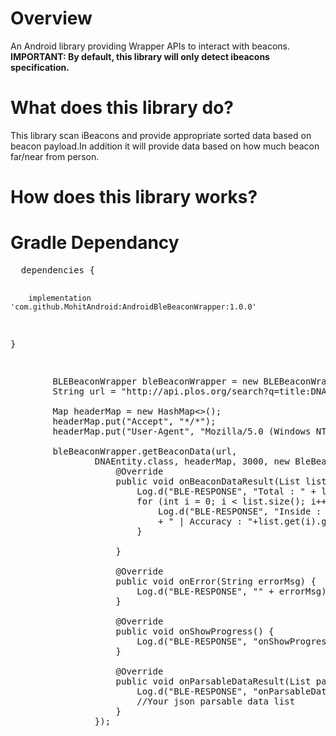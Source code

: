 <h1>Overview</h1>
<p>An Android library providing Wrapper APIs to interact with beacons.
<b><br>IMPORTANT: By default, this library will only detect ibeacons specification.</b>
<h1>What does this library do?</h1>
<p>This library scan iBeacons and provide appropriate sorted data based on beacon payload.In addition it will provide data based on how much beacon far/near from person.
<h1>How does this library works?</h1>


 <h1>Gradle Dependancy</h1>
 <p>
 <pre>
  dependencies {
  
	    implementation 'com.github.MohitAndroid:AndroidBleBeaconWrapper:1.0.0'
  }
 </pre>
 


<pre>

        BLEBeaconWrapper bleBeaconWrapper = new BLEBeaconWrapper(this);
        String url = "http://api.plos.org/search?q=title:DNA";
        
        Map<String, String> headerMap = new HashMap<>();
        headerMap.put("Accept", "*/*");
        headerMap.put("User-Agent", "Mozilla/5.0 (Windows NT 6.1; WOW64) AppleWebKit/537.36 (KHTML, like Gecko) Chrome/66.0.3359.117 Safari/537.36");

        bleBeaconWrapper.getBeaconData(url,
                DNAEntity.class, headerMap, 3000, new BleBeaconListener<DNAEntity>() {
                    @Override
                    public void onBeaconDataResult(List<BeaconResultEntity> list) {
                        Log.d("BLE-RESPONSE", "Total : " + list.size());
                        for (int i = 0; i < list.size(); i++) {
                            Log.d("BLE-RESPONSE", "Inside : " + list.get(i).getBeaconDetail().getBluetoothAddress()
                            + " | Accuracy : "+list.get(i).getBeaconDetail().getAccuracy());
                        }

                    }

                    @Override
                    public void onError(String errorMsg) {
                        Log.d("BLE-RESPONSE", "" + errorMsg);
                    }

                    @Override
                    public void onShowProgress() {
                        Log.d("BLE-RESPONSE", "onShowProgress");
                    }

                    @Override
                    public void onParsableDataResult(List<DNAEntity> parsableData) {
                        Log.d("BLE-RESPONSE", "onParsableDataResult");
                        //Your json parsable data list
                    }
                });
   </pre>
